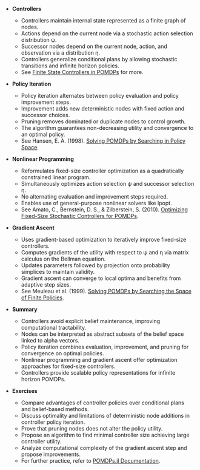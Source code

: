 - **Controllers**
  - Controllers maintain internal state represented as a finite graph of nodes.
  - Actions depend on the current node via a stochastic action selection distribution ψ.
  - Successor nodes depend on the current node, action, and observation via a distribution η.
  - Controllers generalize conditional plans by allowing stochastic transitions and infinite horizon policies.
  - See [Finite State Controllers in POMDPs](https://cs.stanford.edu/people/eroberts/courses/soco/projects/pomdp/finite_state_controllers.html) for more.

- **Policy Iteration**
  - Policy iteration alternates between policy evaluation and policy improvement steps.
  - Improvement adds new deterministic nodes with fixed action and successor choices.
  - Pruning removes dominated or duplicate nodes to control growth.
  - The algorithm guarantees non-decreasing utility and convergence to an optimal policy.
  - See Hansen, E. A. (1998). [Solving POMDPs by Searching in Policy Space](https://papers.nips.cc/paper_files/paper/1998/file/7b8c180ek9b50a2ca5a6aecd3662b4e0-Paper.pdf).

- **Nonlinear Programming**
  - Reformulates fixed-size controller optimization as a quadratically constrained linear program.
  - Simultaneously optimizes action selection ψ and successor selection η.
  - No alternating evaluation and improvement steps required.
  - Enables use of general-purpose nonlinear solvers like Ipopt.
  - See Amato, C., Bernstein, D. S., & Zilberstein, S. (2010). [Optimizing Fixed-Size Stochastic Controllers for POMDPs](https://doi.org/10.1007/s10458-010-9122-x).

- **Gradient Ascent**
  - Uses gradient-based optimization to iteratively improve fixed-size controllers.
  - Computes gradients of the utility with respect to ψ and η via matrix calculus on the Bellman equation.
  - Updates parameters followed by projection onto probability simplices to maintain validity.
  - Gradient ascent can converge to local optima and benefits from adaptive step sizes.
  - See Meuleau et al. (1999). [Solving POMDPs by Searching the Space of Finite Policies](https://doi.org/10.5555/2074047.2074060).

- **Summary**
  - Controllers avoid explicit belief maintenance, improving computational tractability.
  - Nodes can be interpreted as abstract subsets of the belief space linked to alpha vectors.
  - Policy iteration combines evaluation, improvement, and pruning for convergence on optimal policies.
  - Nonlinear programming and gradient ascent offer optimization approaches for fixed-size controllers.
  - Controllers provide scalable policy representations for infinite horizon POMDPs.

- **Exercises**
  - Compare advantages of controller policies over conditional plans and belief-based methods.
  - Discuss optimality and limitations of deterministic node additions in controller policy iteration.
  - Prove that pruning nodes does not alter the policy utility.
  - Propose an algorithm to find minimal controller size achieving large controller utility.
  - Analyze computational complexity of the gradient ascent step and propose improvements.
  - For further practice, refer to [POMDPs.jl Documentation](https://github.com/JuliaPOMDP/POMDPs.jl).
